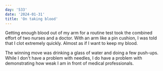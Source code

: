 ```yaml
---
day: '533'
date: '2024-01-31'
title: 'On taking blood'
---
```


Getting enough blood out of my arm for a routine test took the combined effort of two nurses and a doctor. With an arm like a pin cushion, I was told that I clot extremely quickly. Almost as if I want to keep my blood.

The winning move was drinking a glass of water and doing a few push-ups. While I don't have a problem with needles, I do have a problem with demonstrating how weak I am in front of medical professionals.
